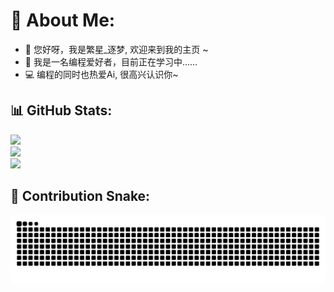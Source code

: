 # 💫 About Me:
- 👋 您好呀，我是繁星_逐梦, 欢迎来到我的主页 ~
- 👀 我是一名编程爱好者，目前正在学习中……
- 💻 编程的同时也热爱Ai, 很高兴认识你~



## 📊 GitHub Stats:
![](https://github-readme-stats.vercel.app/api?username=printlndarling&theme=radical&hide_border=false&include_all_commits=true&count_private=true)<br/>
![](https://github-readme-streak-stats.herokuapp.com/?user=printlndarling&theme=radical&hide_border=false)<br/>
![](https://github-readme-stats.vercel.app/api/top-langs/?username=printlndarling&theme=radical&hide_border=false&include_all_commits=true&count_private=true&layout=compact)



## 🔲 Contribution Snake:
![contrib-snake](https://github.com/printlndarling/printlndarling/blob/output/github-contribution-grid-snake.svg)

